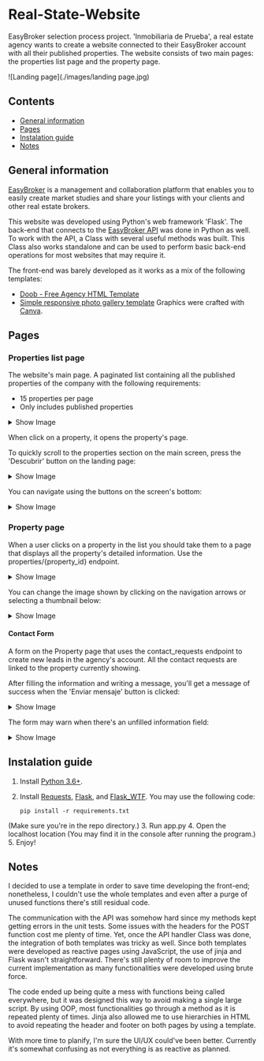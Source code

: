 # Real-State-Website
EasyBroker selection process project. 'Inmobiliaria de Prueba', a real estate agency wants to create a website connected to their EasyBroker account with all their published properties. The website consists of two main pages: the properties list page and the property page.

![Landing page](./images/landing page.jpg)

## Contents
* [General information](#general-information)
* [Pages](#pages)
* [Instalation guide](#instalation-guide)
* [Notes](#notes)

## General information
[EasyBroker](https://www.easybroker.com/) is a management and collaboration platform that enables you to easily create market studies and share your listings with your clients and other real estate brokers.

This website was developed using Python's web framework 'Flask'. The back-end that connects to the [EasyBroker API](https://api.stagingeb.com/playground) was done in Python as well. To work with the API, a Class with several useful methods was built. This Class also works standalone and can be used to perform basic back-end operations for most websites that may require it.

The front-end was barely developed as it works as a mix of the following templates:
* [Doob - Free Agency HTML Template](https://www.graphberry.com/item/doob-free-agency-html-template)
* [Simple responsive photo gallery template](https://www.webtrainingcentre.com/css/simple-responsive-photo-gallery-template/)
Graphics were crafted with [Canva](www.canva.com).

## Pages
### Properties list page
The website's main page. A paginated list containing all the published properties of the company with the following requirements:
* 15 properties per page
* Only includes published properties
<details><summary>Show Image</summary>
<p>

![Main page](./images/main screen.jpg)

</p>
</details>

When click on a property, it opens the property's page.

To quickly scroll to the properties section on the main screen, press the 'Descubrir' button on the landing page:
<details><summary>Show Image</summary>
<p>

![Landing page](./images/landing page.jpg)

</p>
</details>

You can navigate using the buttons on the screen's bottom:
<details><summary>Show Image</summary>
<p>

![Page 2](./images/page 2.jpg)

</p>
</details>


### Property page
When a user clicks on a property in the list you should take them to a page that displays all the property's detailed information. Use the properties/{property_id} endpoint.

<details><summary>Show Image</summary>
<p>

![Property page](./images/property page.jpg)

</p>
</details>

You can change the image shown by clicking on the navigation arrows or selecting a thumbnail below:
<details><summary>Show Image</summary>
<p>

![Image gallery](./images/image gallery.jpeg)

</p>
</details>

#### Contact Form
A form on the Property page that uses the contact_requests endpoint to create new leads in the agency's account. All the contact requests are linked to the property currently showing.

After filling the information and writing a message, you'll get a message of success when the 'Enviar mensaje' button is clicked:
<details><summary>Show Image</summary>
<p>

![Contact form success](./images/form success.jpeg)

</p>
</details>

The form may warn when there's an unfilled information field:
<details><summary>Show Image</summary>
<p>

![Contact form error](./images/form error.jpg)

</p>
</details>

## Instalation guide
1. Install [Python 3.6+](https://www.python.org/downloads/).
2. Install [Requests](https://docs.python-requests.org/en/latest/), [Flask](https://flask.palletsprojects.com/en/2.0.x/), and [Flask_WTF](https://flask-wtf.readthedocs.io/en/1.0.x/). You may use the following code:

    ```
    pip install -r requirements.txt
    ```

(Make sure you're in the repo directory.)
3. Run app.py
4. Open the localhost location (You may find it in the console after running the program.)
5. Enjoy!

## Notes
I decided to use a template in order to save time developing the front-end; nonetheless, I couldn't use the whole templates and even after a purge of unused functions there's still residual code.

The communication with the API was somehow hard since my methods kept getting errors in the unit tests. Some issues with the headers for the POST function cost me plenty of time. Yet, once the API handler Class was done, the integration of both templates was tricky as well. Since both templates were developed as reactive pages using JavaScript, the use of jinja and Flask wasn't straightforward. There's still plenty of room to improve the current implementation as many functionalities were developed using brute force.

The code ended up being quite a mess with functions being called everywhere, but it was designed this way to avoid making a single large script. By using OOP, most functionalities go through a method as it is repeated plenty of times. Jinja also allowed me to use hierarchies in HTML to avoid repeating the header and footer on both pages by using a template. 

With more time to planify, I'm sure the UI/UX could've been better. Currently it's somewhat confusing as not everything is as reactive as planned.
